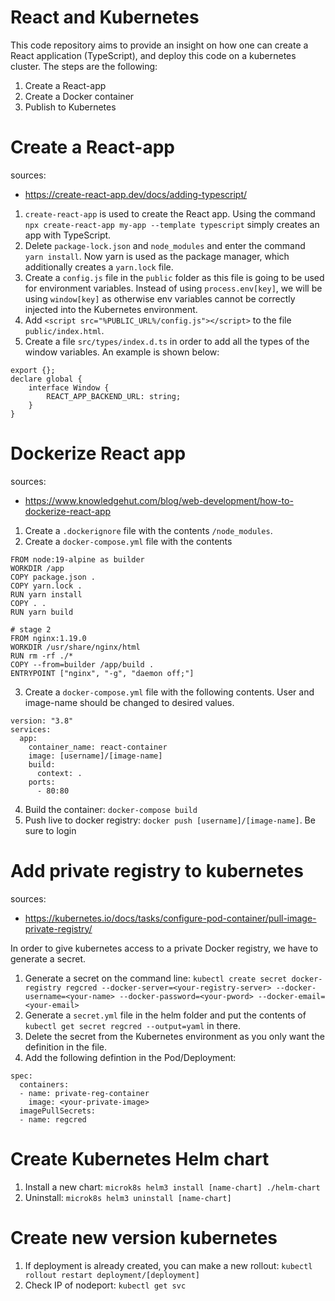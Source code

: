 # React and Kubernetes
This code repository aims to provide an insight on how one can create a React application (TypeScript), and
deploy this code on a kubernetes cluster. The steps are the following:
1. Create a React-app
2. Create a Docker container
3. Publish to Kubernetes

# Create a React-app
sources:
- https://create-react-app.dev/docs/adding-typescript/

1. ```create-react-app``` is used to create the React app. Using the command ```npx create-react-app my-app --template typescript``` simply creates an app with TypeScript.
2. Delete ```package-lock.json``` and ```node_modules``` and enter the command ```yarn install```. Now yarn is used as the package manager, which additionally creates a ```yarn.lock``` file.
3. Create a ```config.js``` file in the ```public``` folder as this file is going to be used for environment variables. Instead of using ```process.env[key]```, we will be using ```window[key]``` as otherwise env variables cannot be correctly injected into the Kubernetes environment.
4. Add ```<script src="%PUBLIC_URL%/config.js"></script>``` to the file ```public/index.html```.
5. Create a file ```src/types/index.d.ts``` in order to add all the types of the window variables. An example is shown below:
```
export {};
declare global {
    interface Window {
        REACT_APP_BACKEND_URL: string; 
    }
}
```


# Dockerize React app
sources:
- https://www.knowledgehut.com/blog/web-development/how-to-dockerize-react-app

1. Create a ```.dockerignore``` file with the contents ```/node_modules```.
2. Create a ```docker-compose.yml``` file with the contents 
```
FROM node:19-alpine as builder
WORKDIR /app
COPY package.json . 
COPY yarn.lock .
RUN yarn install 
COPY . . 
RUN yarn build

# stage 2
FROM nginx:1.19.0
WORKDIR /usr/share/nginx/html 
RUN rm -rf ./* 
COPY --from=builder /app/build .
ENTRYPOINT ["nginx", "-g", "daemon off;"]
```
3. Create a ```docker-compose.yml``` file with the following contents. User and image-name should be changed to desired values.
```
version: "3.8"
services:
  app:
    container_name: react-container
    image: [username]/[image-name]
    build:
      context: .
    ports:
      - 80:80
```
4. Build the container: ```docker-compose build```
6. Push live to docker registry: ```docker push [username]/[image-name]```. Be sure to login

# Add private registry to kubernetes
sources:
- https://kubernetes.io/docs/tasks/configure-pod-container/pull-image-private-registry/

In order to give kubernetes access to a private Docker registry, we have to generate a secret.
1. Generate a secret on the command line: ```kubectl create secret docker-registry regcred --docker-server=<your-registry-server> --docker-username=<your-name> --docker-password=<your-pword> --docker-email=<your-email>```
2. Generate a ```secret.yml``` file in the helm folder and put the contents of ```kubectl get secret regcred --output=yaml``` in there.
3. Delete the secret from the Kubernetes environment as you only want the definition in the file.
4. Add the following defintion in the Pod/Deployment:
```
spec:
  containers:
  - name: private-reg-container
    image: <your-private-image>
  imagePullSecrets:
  - name: regcred
```

# Create Kubernetes Helm chart
1. Install a new chart: ```microk8s helm3 install [name-chart] ./helm-chart```
2. Uninstall: ```microk8s helm3 uninstall [name-chart]```

# Create new version kubernetes
1. If deployment is already created, you can make a new rollout: ```kubectl rollout restart deployment/[deployment]```
2. Check IP of nodeport: ```kubectl get svc```